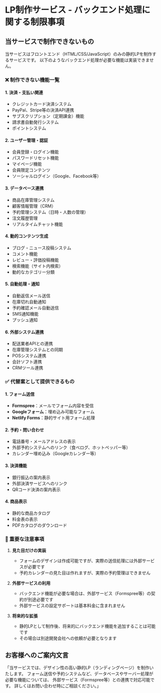 # LP制作サービス - バックエンド処理に関する制限事項

## 当サービスで制作できないもの

当サービスはフロントエンド（HTML/CSS/JavaScript）のみの静的LPを制作するサービスです。
以下のようなバックエンド処理が必要な機能は実装できません。

### ❌ 制作できない機能一覧

#### 1. 決済・支払い関連
- クレジットカード決済システム
- PayPal、Stripe等の決済API連携
- サブスクリプション（定期課金）機能
- 請求書自動発行システム
- ポイントシステム

#### 2. ユーザー管理・認証
- 会員登録・ログイン機能
- パスワードリセット機能
- マイページ機能
- 会員限定コンテンツ
- ソーシャルログイン（Google、Facebook等）

#### 3. データベース連携
- 商品在庫管理システム
- 顧客情報管理（CRM）
- 予約管理システム（日時・人数の管理）
- 注文履歴管理
- リアルタイムチャット機能

#### 4. 動的コンテンツ生成
- ブログ・ニュース投稿システム
- コメント機能
- レビュー・評価投稿機能
- 検索機能（サイト内検索）
- 動的なカテゴリー分類

#### 5. 自動処理・通知
- 自動返信メール送信
- 在庫切れ自動通知
- 予約確認メール自動送信
- SMS通知機能
- プッシュ通知

#### 6. 外部システム連携
- 配送業者APIとの連携
- 在庫管理システムとの同期
- POSシステム連携
- 会計ソフト連携
- CRMツール連携

### ✅ 代替案として提供できるもの

#### 1. フォーム送信
- **Formspree**：メールでフォーム内容を受信
- **Googleフォーム**：埋め込み可能なフォーム
- **Netlify Forms**：静的サイト用フォーム処理

#### 2. 予約・問い合わせ
- 電話番号・メールアドレスの表示
- 外部予約システムへのリンク（食べログ、ホットペッパー等）
- カレンダー埋め込み（Googleカレンダー等）

#### 3. 決済機能
- 銀行振込の案内表示
- 外部決済サービスへのリンク
- QRコード決済の案内表示

#### 4. 商品表示
- 静的な商品カタログ
- 料金表の表示
- PDFカタログのダウンロード

### 📌 重要な注意事項

1. **見た目だけの実装**
   - フォームのデザインは作成可能ですが、実際の送信処理には外部サービスが必要です
   - 予約カレンダーの見た目は作れますが、実際の予約管理はできません

2. **外部サービスの利用**
   - バックエンド機能が必要な場合は、外部サービス（Formspree等）の契約が別途必要です
   - 外部サービスの設定サポートは基本料金に含まれません

3. **将来的な拡張**
   - 静的LPとして制作後、将来的にバックエンド機能を追加することは可能です
   - その場合は別途開発会社への依頼が必要となります

## お客様へのご案内文言

「当サービスでは、デザイン性の高い静的LP（ランディングページ）を制作いたします。
フォーム送信や予約システムなど、データベースやサーバー処理が必要な機能については、
外部サービス（Formspree等）との連携で対応可能です。
詳しくはお問い合わせ時にご相談ください。」